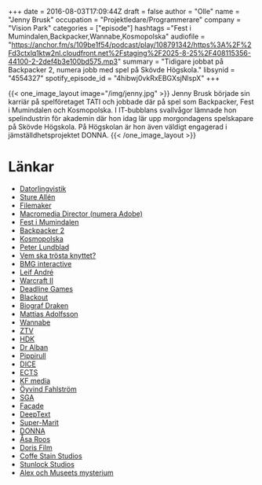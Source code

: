 +++
date = 2016-08-03T17:09:44Z
draft = false
author = "Olle"
name = "Jenny Brusk"
occupation = "Projektledare/Programmerare"
company = "Vision Park"
categories = ["episode"]
hashtags ="Fest i Mumindalen,Backpacker,Wannabe,Kosmopolska"
audiofile = "https://anchor.fm/s/109be1f54/podcast/play/108791342/https%3A%2F%2Fd3ctxlq1ktw2nl.cloudfront.net%2Fstaging%2F2025-8-25%2F408115356-44100-2-2def4b3e100bd575.mp3"
summary = "Tidigare jobbat på Backpacker 2, numera jobb med spel på Skövde Högskola."
libsynid = "4554327"
spotify_episode_id = "4hibwj0vkRxEBGXsjNlspX"
+++

{{< one_image_layout image="/img/jenny.jpg" >}}
Jenny Brusk började sin karriär på spelföretaget TATI och jobbade där på
spel som Backpacker, Fest i Mumindalen och Kosmopolska. I IT-bubblans svallvågor lämnade hon spelindustrin för akademin där hon idag lär upp morgondagens spelskapare på Skövde Högskola. På Högskolan är hon även väldigt engagerad i jämställdhetsprojektet DONNA.
{{< /one_image_layout >}}

# Länkar

* [Datorlingvistik](https://sv.wikipedia.org/wiki/Spr%C3%A5kteknologi)
* [Sture Allén](https://en.wikipedia.org/wiki/Sture_All%C3%A9n)
* [Filemaker](https://en.wikipedia.org/wiki/FileMaker)
* [Macromedia Director (numera Adobe)](https://en.wikipedia.org/wiki/Adobe_Director)
* [Fest i Mumindalen](https://www.youtube.com/watch?v=ouUcuNWNsSY)
* [Backpacker 2](https://www.youtube.com/watch?v=NIGWdwcVESc)
* [Kosmopolska](https://www.youtube.com/watch?v=hOoqyhV_22s)
* [Peter Lundblad](https://en.wikipedia.org/wiki/Peter_Lundblad)
* [Vem ska trösta knyttet?](https://www.youtube.com/watch?v=tSYkx3OYixA)
* [BMG interactive](http://www.ign.com/companies/bmg-interactive)
* [Leif André](https://en.wikipedia.org/wiki/Leif_Andr%C3%A9e)
* [Warcraft II](https://www.youtube.com/watch?v=BDtFGh1UJjI)
* [Deadline Games](http://www.mobygames.com/company/deadline-games-as)
* [Blackout](https://www.youtube.com/watch?v=IFFH9Fv9sYI)
* [Biograf Draken](https://sv.wikipedia.org/wiki/Draken_(biograf,_G%C3%B6teborg))
* [Mattias Adolfsson](http://mattiasadolfsson.com/)
* [Wannabe](https://appdb.winehq.org/objectManager.php?sClass=application&iId=3263)
* [ZTV](https://en.wikipedia.org/wiki/ZTV)
* [HDK](http://www.hdk.gu.se/en)
* [Dr Alban](https://www.youtube.com/watch?v=4zHm_6AQ7CY)
* [Pippirull](https://www.youtube.com/watch?v=djLwRuZ4HeU)
* [DICE](http://www.dice.se/)
* [ECTS](https://en.wikipedia.org/wiki/European_Computer_Trade_Show)
* [KF media](https://sv.wikipedia.org/wiki/KF_Media)
* [Öyvind Fahlström](http://www.fahlstrom.com/)
* [SGA](http://gameawards.se/)
* [Facade](https://www.youtube.com/watch?v=Ft5zm9UchPE)
* [DeepText](http://www.forbes.com/sites/kathleenchaykowski/2016/06/02/facebooks-new-ai-engine-understands-text-to-improve-messenger-search-and-curation/#5a2d875e33f2)
* [Super-Marit](http://it24.idg.se/2.2275/1.171914/supermarit-ska-fa-fler-tjejer-till-spelbranschen)
* [DONNA](http://www.his.se/Utbildning/Hitta-utbildning/vara-program/Dataspelsutveckling/DONNA/)
* [Åsa Roos](http://discordia.se/)
* [Doris Film](http://www.dorisfilm.se/)
* [Coffe Stain Studios](http://www.coffeestainstudios.com/)
* [Stunlock Studios](https://www.stunlockstudios.com/)
* [Alex och Museets mysterium](https://www.youtube.com/watch?v=z4k8Y7nNoCk)
